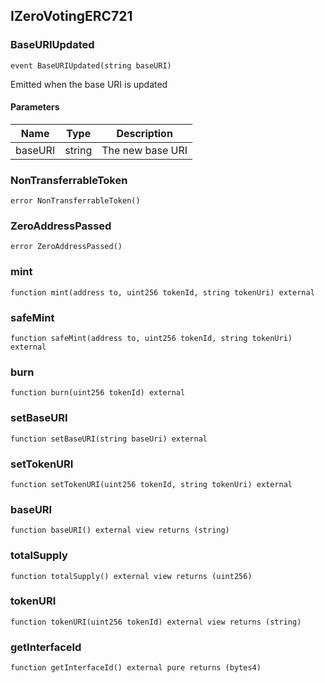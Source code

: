 ## IZeroVotingERC721

### BaseURIUpdated

```solidity
event BaseURIUpdated(string baseURI)
```

Emitted when the base URI is updated

#### Parameters

| Name | Type | Description |
| ---- | ---- | ----------- |
| baseURI | string | The new base URI |

### NonTransferrableToken

```solidity
error NonTransferrableToken()
```

### ZeroAddressPassed

```solidity
error ZeroAddressPassed()
```

### mint

```solidity
function mint(address to, uint256 tokenId, string tokenUri) external
```

### safeMint

```solidity
function safeMint(address to, uint256 tokenId, string tokenUri) external
```

### burn

```solidity
function burn(uint256 tokenId) external
```

### setBaseURI

```solidity
function setBaseURI(string baseUri) external
```

### setTokenURI

```solidity
function setTokenURI(uint256 tokenId, string tokenUri) external
```

### baseURI

```solidity
function baseURI() external view returns (string)
```

### totalSupply

```solidity
function totalSupply() external view returns (uint256)
```

### tokenURI

```solidity
function tokenURI(uint256 tokenId) external view returns (string)
```

### getInterfaceId

```solidity
function getInterfaceId() external pure returns (bytes4)
```


